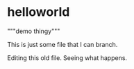 # helloworld
"""demo thingy"""

This is just some file that I can branch.

Editing this old file. Seeing what happens.

